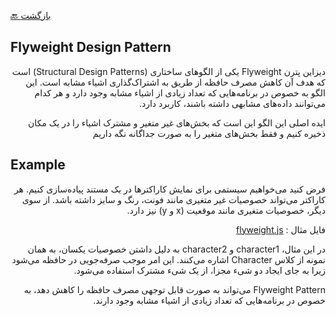 [🔙 بازگشت](../readme.md)

## Flyweight Design Pattern

<div align="right" dir="rtl">

دیزاین پترن Flyweight یکی از الگوهای ساختاری (Structural Design Patterns) است که هدف آن کاهش مصرف حافظه از طریق به اشتراک‌گذاری اشیاء مشابه است. این الگو به خصوص در برنامه‌هایی که تعداد زیادی از اشیاء مشابه وجود دارد و هر کدام می‌توانند داده‌های مشابهی داشته باشند، کاربرد دارد.

ایده اصلی این الگو این است که بخش‌های غیر متغیر و مشترک اشیاء را در یک مکان ذخیره کنیم و فقط بخش‌های متغیر را به صورت جداگانه نگه داریم

</div>

## Example

<div align="right" dir="rtl">

فرض کنید می‌خواهیم سیستمی برای نمایش کاراکترها در یک مستند پیاده‌سازی کنیم. هر کاراکتر می‌تواند خصوصیات غیر متغیری مانند فونت، رنگ و سایز داشته باشد. از سوی دیگر، خصوصیات متغیری مانند موقعیت (x و y) نیز دارد.

فایل مثال : [flyweight.js](./flyweight.js)


در این مثال، character1 و character2 به دلیل داشتن خصوصیات یکسان، به همان نمونه از کلاس Character اشاره می‌کنند. این امر موجب صرفه‌جویی در حافظه می‌شود زیرا به جای ایجاد دو شیء مجزا، از یک شیء مشترک استفاده می‌شود.

Flyweight Pattern می‌تواند به صورت قابل توجهی مصرف حافظه را کاهش دهد، به خصوص در برنامه‌هایی که تعداد زیادی از اشیاء مشابه وجود دارند.

</div>
